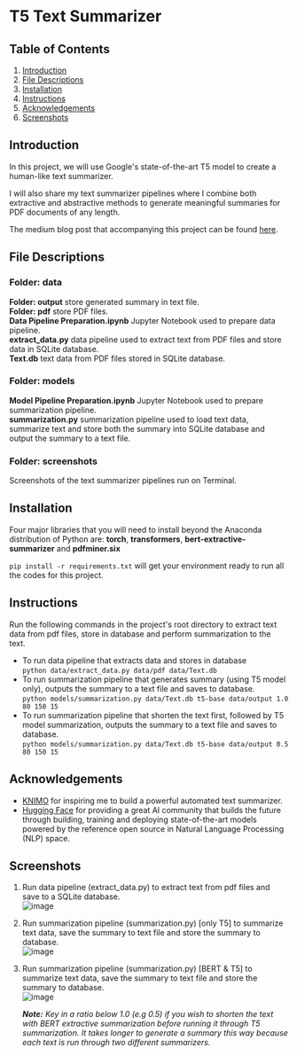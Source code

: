# T5 Text Summarizer
## Table of Contents
1. [Introduction](https://github.com/louisteo9/t5-text-summarizer#introduction)
2. [File Descriptions](https://github.com/louisteo9/t5-text-summarizer#file-descriptions)
3. [Installation](https://github.com/louisteo9/t5-text-summarizer#installation)
4. [Instructions](https://github.com/louisteo9/t5-text-summarizer#instructions)
5. [Acknowledgements](https://github.com/louisteo9/t5-text-summarizer#acknowledgements)
6. [Screenshots](https://github.com/louisteo9/t5-text-summarizer#screenshots)

## Introduction
In this project, we will use Google's state-of-the-art T5 model to create a human-like text summarizer.

I will also share my text summarizer pipelines where I combine both extractive and abstractive methods to generate meaningful summaries for PDF documents of any length.

The medium blog post that accompanying this project can be found [here]().

## File Descriptions
### Folder: data
**Folder: output** store generated summary in text file.<br/>
**Folder: pdf** store PDF files.<br/>
**Data Pipeline Preparation.ipynb** Jupyter Notebook used to prepare data pipeline.<br/>
**extract_data.py** data pipeline used to extract text from PDF files and store data in SQLite database.<br/>
**Text.db** text data from PDF files stored in SQLite database.<br/>

### Folder: models
**Model Pipeline Preparation.ipynb** Jupyter Notebook  used to prepare summarization pipeline.<br/>
**summarization.py** summarization pipeline used to load text data, summarize text and store both the summary into SQLite database and output the summary to a text file.<br/>

### Folder: screenshots
Screenshots of the text summarizer pipelines run on Terminal.

## Installation
Four major libraries that you will need to install beyond the Anaconda distribution of Python are: **torch**, **transformers**, **bert-extractive-summarizer** and **pdfminer.six**

```pip install -r requirements.txt``` will get your environment ready to run all the codes for this project.

## Instructions
Run the following commands in the project's root directory to extract text data from pdf files, store in database and perform summarization to the text.

 - To run data pipeline that extracts data and stores in database<br/>
 ```python data/extract_data.py data/pdf data/Text.db```<br/>
 - To run summarization pipeline that generates summary (using T5 model only), outputs the summary to a text file and saves to database.<br/>
 ```python models/summarization.py data/Text.db t5-base data/output 1.0 80 150 15```
 - To run summarization pipeline that shorten the text first, followed by T5 model summarization, outputs the summary to a text file and saves to database.<br/>
 ```python models/summarization.py data/Text.db t5-base data/output 0.5 80 150 15```

## Acknowledgements
* [KNIMO](https://knimo.com) for inspiring me to build a powerful automated text summarizer.
* [Hugging Face](https://huggingface.co) for providing a great AI community that builds the future through building, training and deploying state-of-the-art models powered by the reference open source in Natural Language Processing (NLP) space.

## Screenshots
1. Run data pipeline (extract_data.py) to extract text from pdf files and save to a SQLite database.<br/>
![image](https://github.com/louisteo9/t5-text-summarizer/blob/master/screenshots/extract_data.png)

2. Run summarization pipeline (summarization.py) [only T5] to summarize text data, save the summary to text file and store the summary to database.<br/>
![image](https://github.com/louisteo9/t5-text-summarizer/blob/master/screenshots/summarization%20ratio%201.0.png)

3. Run summarization pipeline (summarization.py) [BERT & T5] to summarize text data, save the summary to text file and store the summary to database.<br/>
![image](https://github.com/louisteo9/t5-text-summarizer/blob/master/screenshots/summarization%20ratio%200.5.png)

    _**Note:** Key in a ratio below 1.0 (e.g 0.5) if you wish to shorten the text with BERT extractive summarization before running it through T5 summarization. It takes longer to generate a summary this way because each text is run through two different summarizers._
